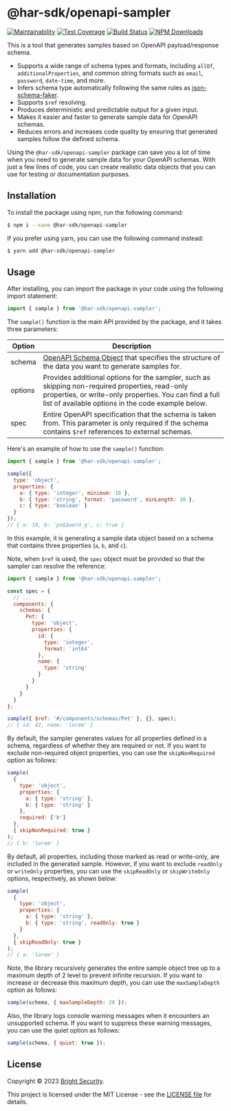 # @har-sdk/openapi-sampler

[![Maintainability](https://api.codeclimate.com/v1/badges/4acaec95c82465cb2c3d/maintainability)](https://codeclimate.com/github/NeuraLegion/har-sdk/maintainability)
[![Test Coverage](https://api.codeclimate.com/v1/badges/4acaec95c82465cb2c3d/test_coverage)](https://codeclimate.com/github/NeuraLegion/har-sdk/test_coverage)
[![Build Status](https://github.com/NeuraLegion/har-sdk/actions/workflows/auto-build.yml/badge.svg?branch=master)](https://github.com/NeuraLegion/har-sdk/actions/workflows/auto-build.yml?query=branch%3Amaster+event%3Apush)
[![NPM Downloads](https://img.shields.io/npm/dw/@har-sdk/openapi-sampler?label=NPM%20Downloads)](https://www.npmjs.com/package/@har-sdk/openapi-sampler)

This is a tool that generates samples based on OpenAPI payload/response schema.

- Supports a wide range of schema types and formats, including `allOf`, `additionalProperties`, and common string formats such as `email`, `password`, `date-time`, and more.
- Infers schema type automatically following the same rules as [json-schema-faker](https://www.npmjs.com/package/json-schema-faker#inferred-types).
- Supports `$ref` resolving.
- Produces deterministic and predictable output for a given input.
- Makes it easier and faster to generate sample data for OpenAPI schemas.
- Reduces errors and increases code quality by ensuring that generated samples follow the defined schema.

Using the `@har-sdk/openapi-sampler` package can save you a lot of time when you need to generate sample data for your OpenAPI schemas. With just a few lines of code, you can create realistic data objects that you can use for testing or documentation purposes.

## Installation

To install the package using npm, run the following command:

```bash
$ npm i --save @har-sdk/openapi-sampler
```

If you prefer using yarn, you can use the following command instead:

```bash
$ yarn add @har-sdk/openapi-sampler
```

## Usage

After installing, you can import the package in your code using the following import statement:

```js
import { sample } from '@har-sdk/openapi-sampler';
```

The `sample()` function is the main API provided by the package, and it takes three parameters:

| Option  | Description                                                                                                                                                                                                     |
| ------- | --------------------------------------------------------------------------------------------------------------------------------------------------------------------------------------------------------------- |
| schema  | [OpenAPI Schema Object](http://swagger.io/specification/#schemaObject) that specifies the structure of the data you want to generate samples for.                                                               |
| options | Provides additional options for the sampler, such as skipping non-required properties, read-only properties, or write-only properties. You can find a full list of available options in the code example below. |
| spec    | Entire OpenAPI specification that the schema is taken from. This parameter is only required if the schema contains `$ref` references to external schemas.                                                       |

Here's an example of how to use the `sample()` function:

```js
import { sample } from '@har-sdk/openapi-sampler';

sample({
  type: 'object',
  properties: {
    a: { type: 'integer', minimum: 10 },
    b: { type: 'string', format: 'password', minLength: 10 },
    c: { type: 'boolean' }
  }
});
// { a: 10, b: 'pa$$word_q', c: true }
```

In this example, it is generating a sample data object based on a schema that contains three properties (`a`, `b`, and `c`).

Note, when `$ref` is used, the `spec` object must be provided so that the sampler can resolve the reference:

```js
import { sample } from '@har-sdk/openapi-sampler';

const spec = {
  // ...
  components: {
    schemas: {
      Pet: {
        type: 'object',
        properties: {
          id: {
            type: 'integer',
            format: 'int64'
          },
          name: {
            type: 'string'
          }
        }
      }
    }
  }
};

sample({ $ref: '#/components/schemas/Pet' }, {}, spec);
// { id: 42, name: 'lorem' }
```

By default, the sampler generates values for all properties defined in a schema, regardless of whether they are required or not. If you want to exclude non-required object properties, you can use the `skipNonRequired` option as follows:

```js
sample(
  {
    type: 'object',
    properties: {
      a: { type: 'string' },
      b: { type: 'string' }
    },
    required: ['b']
  },
  { skipNonRequired: true }
);
// { b: 'lorem' }
```

By default, all properties, including those marked as read or write-only, are included in the generated sample. However, if you want to exclude `readOnly` or `writeOnly` properties, you can use the `skipReadOnly` or `skipWriteOnly` options, respectively, as shown below:

```js
sample(
  {
    type: 'object',
    properties: {
      a: { type: 'string' },
      b: { type: 'string', readOnly: true }
    }
  },
  { skipReadOnly: true }
);
// { a: 'lorem' }
```

Note, the library recursively generates the entire sample object tree up to a maximum depth of 2 level to prevent infinite recursion. If you want to increase or decrease this maximum depth, you can use the `maxSampleDepth` option as follows:

```js
sample(schema, { maxSampleDepth: 20 });
```

Also, the library logs console warning messages when it encounters an unsupported schema. If you want to suppress these warning messages, you can use the quiet option as follows:

```js
sample(schema, { quiet: true });
```

## License

Copyright © 2023 [Bright Security](https://brightsec.com/).

This project is licensed under the MIT License - see the [LICENSE file](https://github.com/NeuraLegion/har-sdk/blob/master/LICENSE) for details.
